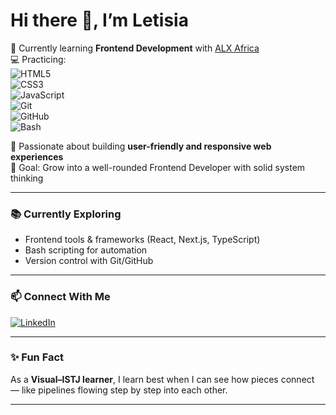 # Hi there 👋, I’m Letisia  

🌱 Currently learning **Frontend Development** with [ALX Africa](https://www.alxafrica.com/)  
💻 Practicing:  
![HTML5](https://img.shields.io/badge/HTML5-E34F26?style=for-the-badge&logo=html5&logoColor=white)  
![CSS3](https://img.shields.io/badge/CSS3-1572B6?style=for-the-badge&logo=css3&logoColor=white)  
![JavaScript](https://img.shields.io/badge/JavaScript-F7DF1E?style=for-the-badge&logo=javascript&logoColor=black)  
![Git](https://img.shields.io/badge/Git-F05032?style=for-the-badge&logo=git&logoColor=white)  
![GitHub](https://img.shields.io/badge/GitHub-181717?style=for-the-badge&logo=github&logoColor=white)  
![Bash](https://img.shields.io/badge/Bash-4EAA25?style=for-the-badge&logo=gnubash&logoColor=white)  

🚀 Passionate about building **user-friendly and responsive web experiences**  
🎯 Goal: Grow into a well-rounded Frontend Developer with solid system thinking  

---

### 📚 Currently Exploring
- Frontend tools & frameworks (React, Next.js, TypeScript)  
- Bash scripting for automation  
- Version control with Git/GitHub  

---

### 📫 Connect With Me  
[![LinkedIn](https://img.shields.io/badge/LinkedIn-0A66C2?style=for-the-badge&logo=linkedin&logoColor=white)](https://www.linkedin.com/in/letisia-njoka-48b136277/)  

---

### ✨ Fun Fact  
As a **Visual–ISTJ learner**, I learn best when I can see how pieces connect — like pipelines flowing step by step into each other.  

---
